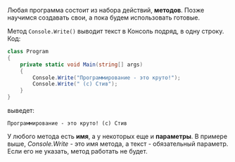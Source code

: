 Любая программа состоит из набора действий, **методов**. Позже научимся создавать свои, а пока будем использовать готовые.

Метод `Console.Write()` выводит текст в Консоль подряд, в одну строку. Код:

```csharp 
class Program
{
    private static void Main(string[] args)
    {
        Console.Write("Программирование - это круто!");
        Console.Write(" (с) Стив");
    }
}
```
выведет:
```
Программирование - это круто! (c) Стив
```
У любого метода есть **имя**, а у некоторых еще и **параметры**. В примере выше, *Console.Write* - это имя метода, а текст - обязательный параметр. Если его не указать, метод работать не будет.
